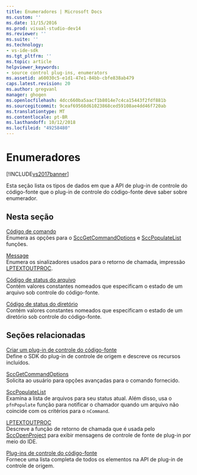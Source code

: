 ```yaml
---
title: Enumeradores | Microsoft Docs
ms.custom: ''
ms.date: 11/15/2016
ms.prod: visual-studio-dev14
ms.reviewer: ''
ms.suite: ''
ms.technology:
- vs-ide-sdk
ms.tgt_pltfrm: ''
ms.topic: article
helpviewer_keywords:
- source control plug-ins, enumerators
ms.assetid: a60030c5-e1d1-47e1-84bb-cbfe838ab479
caps.latest.revision: 20
ms.author: gregvanl
manager: ghogen
ms.openlocfilehash: 4dcc660ba5aacf1b8014e7c4ca15443f2fdf881b
ms.sourcegitcommit: 9ceaf69568d61023868ced59108ae4dd46f720ab
ms.translationtype: MT
ms.contentlocale: pt-BR
ms.lasthandoff: 10/12/2018
ms.locfileid: "49258480"
---
```

# <a name="enumerators"></a>Enumeradores
[!INCLUDE[vs2017banner](../includes/vs2017banner.md)]

Esta seção lista os tipos de dados em que a API de plug-in de controle do código-fonte que o plug-in de controle do código-fonte deve saber sobre enumerador.  
  
## <a name="in-this-section"></a>Nesta seção  
 [Código de comando](../extensibility/command-code-enumerator.md)  
 Enumera as opções para o [SccGetCommandOptions](../extensibility/sccgetcommandoptions-function.md) e [SccPopulateList](../extensibility/sccpopulatelist-function.md) funções.  
  
 [Message](../extensibility/message-enumerator.md)  
 Enumera os sinalizadores usados para o retorno de chamada, impressão [LPTEXTOUTPROC](../extensibility/lptextoutproc.md).  
  
 [Código de status do arquivo](../extensibility/file-status-code-enumerator.md)  
 Contém valores constantes nomeados que especificam o estado de um arquivo sob controle do código-fonte.  
  
 [Código de status do diretório](../extensibility/directory-status-code-enumerator.md)  
 Contém valores constantes nomeados que especificam o estado de um diretório sob controle do código-fonte.  
  
## <a name="related-sections"></a>Seções relacionadas  
 [Criar um plug-in de controle do código-fonte](../extensibility/internals/creating-a-source-control-plug-in.md)  
 Define o SDK do plug-in de controle de origem e descreve os recursos incluídos.  
  
 [SccGetCommandOptions](../extensibility/sccgetcommandoptions-function.md)  
 Solicita ao usuário para opções avançadas para o comando fornecido.  
  
 [SccPopulateList](../extensibility/sccpopulatelist-function.md)  
 Examina a lista de arquivos para seu status atual. Além disso, usa o `pfnPopulate` função para notificar o chamador quando um arquivo não coincide com os critérios para o `nCommand`.  
  
 [LPTEXTOUTPROC](../extensibility/lptextoutproc.md)  
 Descreve a função de retorno de chamada que é usada pelo [SccOpenProject](../extensibility/sccopenproject-function.md) para exibir mensagens de controle de fonte de plug-in por meio do IDE.  
  
 [Plug-ins de controle do código-fonte](../extensibility/source-control-plug-ins.md)  
 Fornece uma lista completa de todos os elementos na API de plug-in de controle de origem.

